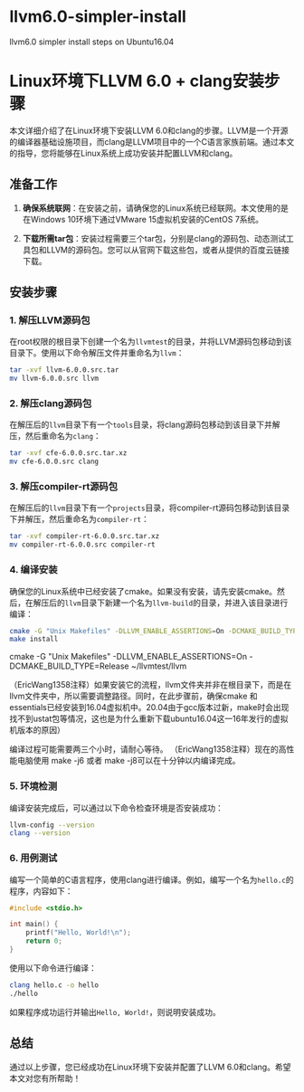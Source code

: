 # llvm6.0-simpler-install
llvm6.0 simpler install steps on Ubuntu16.04
# Linux环境下LLVM 6.0 + clang安装步骤

本文详细介绍了在Linux环境下安装LLVM 6.0和clang的步骤。LLVM是一个开源的编译器基础设施项目，而clang是LLVM项目中的一个C语言家族前端。通过本文的指导，您将能够在Linux系统上成功安装并配置LLVM和clang。

## 准备工作

1. **确保系统联网**：在安装之前，请确保您的Linux系统已经联网。本文使用的是在Windows 10环境下通过VMware 15虚拟机安装的CentOS 7系统。

2. **下载所需tar包**：安装过程需要三个tar包，分别是clang的源码包、动态测试工具包和LLVM的源码包。您可以从官网下载这些包，或者从提供的百度云链接下载。

## 安装步骤

### 1. 解压LLVM源码包

在root权限的根目录下创建一个名为`llvmtest`的目录，并将LLVM源码包移动到该目录下。使用以下命令解压文件并重命名为`llvm`：

```bash
tar -xvf llvm-6.0.0.src.tar
mv llvm-6.0.0.src llvm
```

### 2. 解压clang源码包

在解压后的`llvm`目录下有一个`tools`目录，将clang源码包移动到该目录下并解压，然后重命名为`clang`：

```bash
tar -xvf cfe-6.0.0.src.tar.xz
mv cfe-6.0.0.src clang
```

### 3. 解压compiler-rt源码包

在解压后的`llvm`目录下有一个`projects`目录，将compiler-rt源码包移动到该目录下并解压，然后重命名为`compiler-rt`：

```bash
tar -xvf compiler-rt-6.0.0.src.tar.xz
mv compiler-rt-6.0.0.src compiler-rt
```

### 4. 编译安装

确保您的Linux系统中已经安装了cmake。如果没有安装，请先安装cmake。然后，在解压后的`llvm`目录下新建一个名为`llvm-build`的目录，并进入该目录进行编译：

```bash
cmake -G "Unix Makefiles" -DLLVM_ENABLE_ASSERTIONS=On -DCMAKE_BUILD_TYPE=Release ../llvm
make install
```
cmake -G "Unix Makefiles" -DLLVM_ENABLE_ASSERTIONS=On -DCMAKE_BUILD_TYPE=Release ~/llvmtest/llvm

（EricWang1358注释）如果安装它的流程，llvm文件夹并非在根目录下，而是在llvm文件夹中，所以需要调整路径。同时，在此步骤前，确保cmake 和 essentials已经安装到16.04虚拟机中。20.04由于gcc版本过新，make时会出现找不到ustat包等情况，这也是为什么重新下载ubuntu16.04这一16年发行的虚拟机版本的原因）

编译过程可能需要两三个小时，请耐心等待。
（EricWang1358注释）现在的高性能电脑使用 make -j6 或者 make -j8可以在十分钟以内编译完成。


### 5. 环境检测

编译安装完成后，可以通过以下命令检查环境是否安装成功：

```bash
llvm-config --version
clang --version
```

### 6. 用例测试

编写一个简单的C语言程序，使用clang进行编译。例如，编写一个名为`hello.c`的程序，内容如下：

```c
#include <stdio.h>

int main() {
    printf("Hello, World!\n");
    return 0;
}
```

使用以下命令进行编译：

```bash
clang hello.c -o hello
./hello
```

如果程序成功运行并输出`Hello, World!`，则说明安装成功。

## 总结

通过以上步骤，您已经成功在Linux环境下安装并配置了LLVM 6.0和clang。希望本文对您有所帮助！
